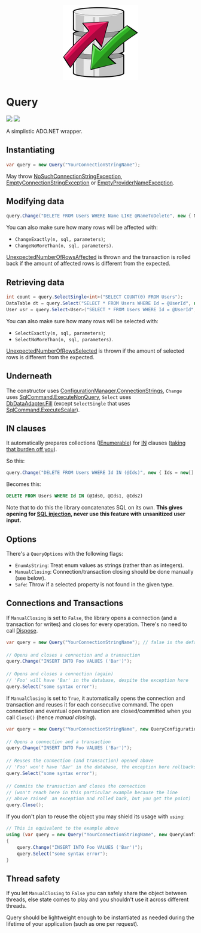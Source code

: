 <p align="center">
    <a href="#query">
        <img alt="logo" src="Logo/200x200.png">
    </a>
</p>

# Query

[![][build-img]][build]
[![][nuget-img]][nuget]

A simplistic ADO.NET wrapper.

## Instantiating

```cs
var query = new Query("YourConnectionStringName");
```

May throw [NoSuchConnectionStringException], [EmptyConnectionStringException] or [EmptyProviderNameException].

## Modifying data

```cs
query.Change("DELETE FROM Users WHERE Name LIKE @NameToDelete", new { NameToDelete = "John" });
```

You can also make sure how many rows will be affected with:

* `ChangeExactly(n, sql, parameters)`;
* `ChangeNoMoreThan(n, sql, parameters)`.

[UnexpectedNumberOfRowsAffected] is thrown and the transaction is rolled back if the amount of affected rows is
different from the expected.

## Retrieving data

```cs
int count = query.SelectSingle<int>("SELECT COUNT(0) FROM Users");
DataTable dt = query.Select("SELECT * FROM Users WHERE Id = @UserId", new { UserId = 1 });
User usr = query.Select<User>("SELECT * FROM Users WHERE Id = @UserId", new { UserId = 1337 });
```

You can also make sure how many rows will be selected with:

* `SelectExactly(n, sql, parameters)`;
* `SelectNoMoreThan(n, sql, parameters)`.

[UnexpectedNumberOfRowsSelected] is thrown if the amount of selected rows is different from the expected.

## Underneath

The constructor uses [ConfigurationManager.ConnectionStrings], `Change` uses [SqlCommand.ExecuteNonQuery], `Select` uses
[DbDataAdapter.Fill]&nbsp;(except `SelectSingle` that uses [SqlCommand.ExecuteScalar]).

## IN clauses

It automatically prepares collections ([IEnumerable]) for [IN] clauses ([taking that burden off you][so]).

So this:

```cs
query.Change("DELETE FROM Users WHERE Id IN (@Ids)", new { Ids = new[] { 1, 123, 44 } });
```

Becomes this:

```sql
DELETE FROM Users WHERE Id IN (@Ids0, @Ids1, @Ids2)
```

Note that to do this the library concatenates SQL on its own.
**This gives opening for [SQL injection], never use this feature with unsanitized user input.**

## Options

There's a `QueryOptions` with the following flags:

* `EnumAsString`: Treat enum values as strings (rather than as integers).
* `ManualClosing`: Connection/transaction closing should be done manually (see below).
* `Safe`: Throw if a selected property is not found in the given type.

## Connections and Transactions

If `ManualClosing` is set to `False`, the library opens a connection (and a transaction for writes) and closes for every
operation.
There's no need to call [Dispose].

```cs
var query = new Query("YourConnectionStringName"); // false is the default for ManualClosing

// Opens and closes a connection and a transaction
query.Change("INSERT INTO Foo VALUES ('Bar')");

// Opens and closes a connection (again)
// 'Foo' will have 'Bar' in the database, despite the exception here
query.Select("some syntax error");
```

If `ManualClosing` is set to `True`, it automatically opens the connection and transaction and reuses it for each
consecutive command.
The open connection and eventual open transaction are closed/committed when you call `Close()` (hence *manual closing*).

```cs
var query = new Query("YourConnectionStringName", new QueryConfiguration { ManualClosing = true });

// Opens a connection and a transaction
query.Change("INSERT INTO Foo VALUES ('Bar')");

// Reuses the connection (and transaction) opened above
// 'Foo' won't have 'Bar' in the database, the exception here rollbacks the transaction
query.Select("some syntax error");

// Commits the transaction and closes the connection
// (won't reach here in this particular example because the line
// above raised  an exception and rolled back, but you get the point)
query.Close();
```

If you don't plan to reuse the object you may shield its usage with `using`:

```cs
// This is equivalent to the example above
using (var query = new Query("YourConnectionStringName", new QueryConfiguration { ManualClosing = true }))
{
    query.Change("INSERT INTO Foo VALUES ('Bar')");
    query.Select("some syntax error");
}
```

## Thread safety

If you let `ManualClosing` to `False` you can safely share the object between threads, else state comes to play and you
shouldn't use it across different threads.

Query should be lightweight enough to be instantiated as needed during the lifetime of your application (such as one per
request).

[build]:                                  https://ci.appveyor.com/project/TallesL/Query
[build-img]:                              https://ci.appveyor.com/api/projects/status/github/tallesl/Query
[nuget]:                                  http://badge.fury.io/nu/Query
[nuget-img]:                              https://badge.fury.io/nu/Query.png
[NoSuchConnectionStringException]:        https://github.com/tallesl/ConnectionStringReader/tree/master/ConnectionStringReader/Exceptions/NoSuchConnectionStringException.cs
[EmptyConnectionStringException]:         https://github.com/tallesl/ConnectionStringReader/tree/master/ConnectionStringReader/Exceptions/EmptyConnectionStringException.cs
[EmptyProviderNameException]:             https://github.com/tallesl/ConnectionStringReader/tree/master/ConnectionStringReader/Exceptions/EmptyProviderNameException.cs
[UnexpectedNumberOfRowsAffected]:         Query/Exception/Querying/UnexpectedNumberOfRowsAffected.cs
[UnexpectedNumberOfRowsSelected]:         Query/Exception/Querying/UnexpectedNumberOfRowsSelected.cs
[ConfigurationManager.ConnectionStrings]: https://msdn.microsoft.com/library/System.Configuration.ConfigurationManager.ConnectionStrings
[SqlCommand.ExecuteNonQuery]:             https://msdn.microsoft.com/library/System.Data.SqlClient.SqlCommand.ExecuteNonQuery
[DbDataAdapter.Fill]:                     https://msdn.microsoft.com/library/System.Data.Common.DbDataAdapter.Fill
[SqlCommand.ExecuteScalar]:               https://msdn.microsoft.com/library/System.Data.SqlClient.SqlCommand.ExecuteScalar
[IN]:                                     https://msdn.microsoft.com/library/ms177682
[IEnumerable]:                            https://msdn.microsoft.com/library/System.Collections.IEnumerable
[so]:                                     http://stackoverflow.com/q/337704/1316620
[SQL injection]:                          https://en.wikipedia.org/wiki/SQL_injection
[Dispose]:                                https://msdn.microsoft.com/library/System.IDisposable.Dispose